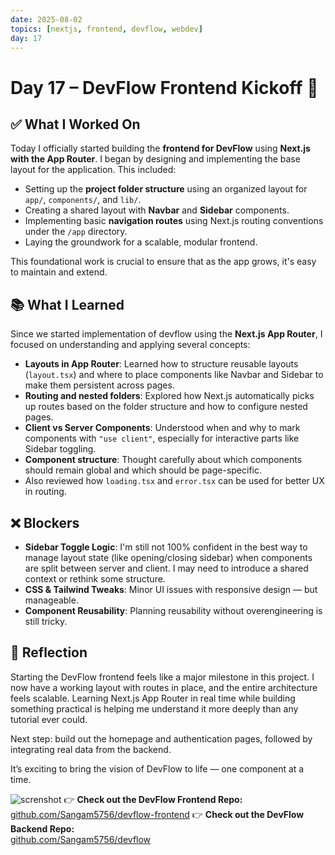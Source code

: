 ```yaml
---
date: 2025-08-02
topics: [nextjs, frontend, devflow, webdev]
day: 17
---
```


# Day 17 – DevFlow Frontend Kickoff 🚀

## ✅ What I Worked On

Today I officially started building the **frontend for DevFlow** using **Next.js with the App Router**. I began by designing and implementing the base layout for the application. This included:

- Setting up the **project folder structure** using an organized layout for `app/`, `components/`, and `lib/`.
- Creating a shared layout with **Navbar** and **Sidebar** components.
- Implementing basic **navigation routes** using Next.js routing conventions under the `/app` directory.
- Laying the groundwork for a scalable, modular frontend.

This foundational work is crucial to ensure that as the app grows, it's easy to maintain and extend.

## 📚 What I Learned

Since we started implementation of devflow using the **Next.js App Router**, I focused on understanding and applying several concepts:

- **Layouts in App Router**: Learned how to structure reusable layouts (`layout.tsx`) and where to place components like Navbar and Sidebar to make them persistent across pages.
- **Routing and nested folders**: Explored how Next.js automatically picks up routes based on the folder structure and how to configure nested pages.
- **Client vs Server Components**: Understood when and why to mark components with `"use client"`, especially for interactive parts like Sidebar toggling.
- **Component structure**: Thought carefully about which components should remain global and which should be page-specific.
- Also reviewed how `loading.tsx` and `error.tsx` can be used for better UX in routing.

## ❌ Blockers

- **Sidebar Toggle Logic**: I'm still not 100% confident in the best way to manage layout state (like opening/closing sidebar) when components are split between server and client. I may need to introduce a shared context or rethink some structure.
- **CSS & Tailwind Tweaks**: Minor UI issues with responsive design — but manageable.
- **Component Reusability**: Planning reusability without overengineering is still tricky.

## 🧠 Reflection

Starting the DevFlow frontend feels like a major milestone in this project. I now have a working layout with routes in place, and the entire architecture feels scalable. Learning Next.js App Router in real time while building something practical is helping me understand it more deeply than any tutorial ever could.

Next step: build out the homepage and authentication pages, followed by integrating real data from the backend.

It’s exciting to bring the vision of DevFlow to life — one component at a time.

![screnshot](https://pbs.twimg.com/media/GxW_PWhWQAEe3g7?format=jpg&name=4096x4096)
👉 **Check out the DevFlow Frontend Repo:**  
[github.com/Sangam5756/devflow-frontend](https://github.com/Sangam5756/devflow-frontend)
👉 **Check out the DevFlow Backend Repo:**  
[github.com/Sangam5756/devflow](https://github.com/Sangam5756/devflow)
